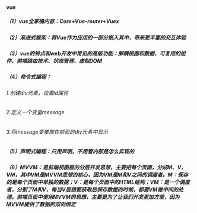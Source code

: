 #### vue

##### （1）vue全家桶内容：Core+Vue-router+Vuex

##### （2）渐进式框架：将Vue作为应用的一部分嵌入其中，带来更丰富的交互体验

##### （3）vue的特点和web开发中常见的高级功能：解耦视图和数据、可复用的组件、前端路由技术、状态管理、虚拟DOM

##### （4）命令式编程：

###### 1.创建div元素，设置id属性 

###### 2.定义一个变量message

###### 3.将message变量放在前面的div元素中显示

##### （5）声明式编程：只用声明，不用管内部是怎么实现的

##### （6）MVVM：是前端视图层的分层开发思想，主要把每个页面，分成M、V、VM，其中VM是MVVM思想的核心，因为VM是M和V之间的调度者。M：保存的是每个页面中单独的数据；V：是每个页面中的HTML结构；VM：是一个调度者，分割了M和V，每当V层想要获取后保存数据的时候，都要VM做中间的处理。前端页面中使用MVVM的思想，主要是为了让我们开发更加方便，因为MVVM提供了数据的双向绑定
